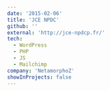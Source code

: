 ```yaml
---
date: '2015-02-06'
title: 'JCE NPDC'
github: ''
external: 'http://jce-npdcp.fr/'
tech:
  - WordPress
  - PHP
  - JS
  - Mailchimp
company: 'NetamorphoZ'
showInProjects: false
---
```

